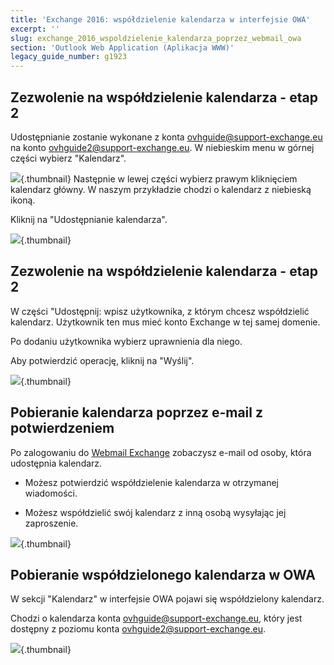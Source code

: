```yaml
---
title: 'Exchange 2016: współdzielenie kalendarza w interfejsie OWA'
excerpt: ''
slug: exchange_2016_wspoldzielenie_kalendarza_poprzez_webmail_owa
section: 'Outlook Web Application (Aplikacja WWW)'
legacy_guide_number: g1923
---
```


## Zezwolenie na współdzielenie kalendarza - etap 2
Udostępnianie zostanie wykonane z konta ovhguide@support-exchange.eu na konto ovhguide2@support-exchange.eu.
W niebieskim menu w górnej części wybierz "Kalendarz".

![](images/img_2950.jpg){.thumbnail}
Następnie w lewej części wybierz prawym kliknięciem kalendarz główny.
W naszym przykładzie chodzi o kalendarz z niebieską ikoną.

Kliknij na "Udostępnianie kalendarza".

![](images/img_2951.jpg){.thumbnail}


## Zezwolenie na współdzielenie kalendarza - etap 2
W części "Udostępnij:  wpisz użytkownika, z którym chcesz współdzielić kalendarz. Użytkownik ten mus mieć konto Exchange w tej samej domenie. 

Po dodaniu użytkownika wybierz uprawnienia dla niego.

Aby potwierdzić operację, kliknij na "Wyślij".

![](images/img_2966.jpg){.thumbnail}


## Pobieranie kalendarza poprzez e-mail z potwierdzeniem
Po zalogowaniu do [Webmail Exchange](https://ex.mail.ovh.net/owa) zobaczysz e-mail od osoby, która udostępnia kalendarz.


- Możesz potwierdzić współdzielenie kalendarza w otrzymanej wiadomości.

- Możesz współdzielić swój kalendarz z inną osobą wysyłając jej zaproszenie.



![](images/img_2973.jpg){.thumbnail}


## Pobieranie współdzielonego kalendarza w OWA
W sekcji "Kalendarz" w interfejsie OWA pojawi się współdzielony kalendarz.

Chodzi o kalendarza konta ovhguide@support-exchange.eu, który jest dostępny z poziomu konta ovhguide2@support-exchange.eu.

![](images/img_2974.jpg){.thumbnail}


